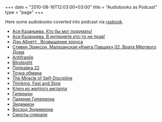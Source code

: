 +++
date = "2010-08-16T12:03:00+03:00"
title = "Audiobooks as Podcast"
type = "page"
+++

Here some audiobooks coverted into podcast via [rssbook](https://github.com/histrio/rssbook).

- [Ася Казанцева, Кто бы мог подумать!](https://files.falseprotagonist.me/asya3/asya3.xml)
- [Ася Казанцева, В интернете кто-то не прав!](https://files.falseprotagonist.me/asya2/asya2.xml)
- [Дэн Абнетт , Возвышение хоруса](https://files.falseprotagonist.me/Horus1/Horus1.xml)
- [Стивен Эриксон, Малазанская «Книга Павших» 02, Врата Мёртвого Дома](https://files.falseprotagonist.me/malaz2/malaz2.xml)
- [Antifragile](https://files.falseprotagonist.me/antifragile/antifragile.xml)
- [Blindsight](https://files.falseprotagonist.me/blindsight/blindsight.xml)
- [Поправка 22](https://files.falseprotagonist.me/catch22/catch22.xml)
- [Точка обмана](https://files.falseprotagonist.me/point/point.xml)
- [The Miracle of Self-Discipline](https://files.falseprotagonist.me/selfdiscipline/selfdiscipline.xml)
- [Thinking, Fast and Slow](https://files.falseprotagonist.me/tjinking/tjinking.xml)
- [Ключ из желтого металла](https://files.falseprotagonist.me/yellowkey/yellowkey.xml)
- [Гиперион](http://files.falseprotagonist.me/giperion1/giperion1.xml)
- [Падение Гипериона](http://files.falseprotagonist.me/giperion2/giperion2.xml)
- [Эндимион](http://files.falseprotagonist.me/endimion1/endimion1.xml)
- [Восход Эндимиона](https://files.falseprotagonist.me/endimion2/endimion2.xml)
- [Сироты спирали](https://files.falseprotagonist.me/endimion3/endimion3.xml)

